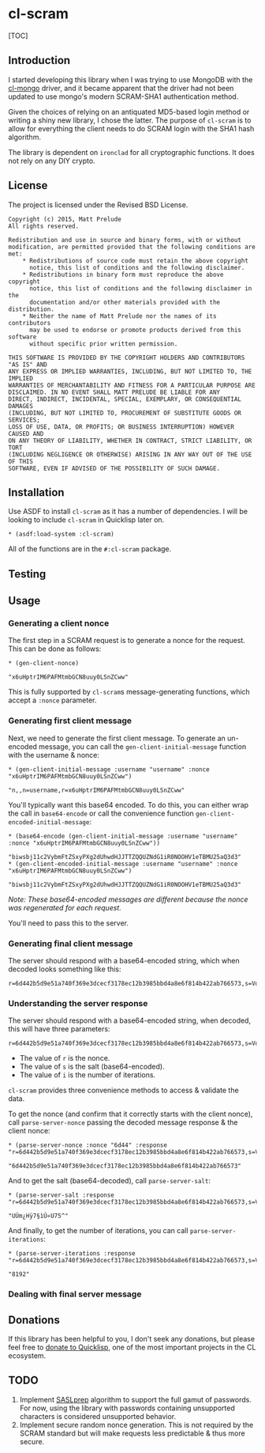 # cl-scram

[TOC]

## Introduction

I started developing this library when I was trying to use MongoDB with the [cl-mongo](https://github.com/fons/cl-mongo) driver, and it became apparent that the driver had not been updated to use mongo's modern SCRAM-SHA1 authentication method.

Given the choices of relying on an antiquated MD5-based login method or writing a shiny new library, I chose the latter. The purpose of `cl-scram` is to allow for everything the client needs to do SCRAM login with the SHA1 hash algorithm.

The library is dependent on `ironclad` for all cryptographic functions. It does not rely on any DIY crypto.

## License

The project is licensed under the Revised BSD License.

```
Copyright (c) 2015, Matt Prelude
All rights reserved.

Redistribution and use in source and binary forms, with or without
modification, are permitted provided that the following conditions are met:
    * Redistributions of source code must retain the above copyright
      notice, this list of conditions and the following disclaimer.
    * Redistributions in binary form must reproduce the above copyright
      notice, this list of conditions and the following disclaimer in the
      documentation and/or other materials provided with the distribution.
    * Neither the name of Matt Prelude nor the names of its contributors
      may be used to endorse or promote products derived from this software
      without specific prior written permission.

THIS SOFTWARE IS PROVIDED BY THE COPYRIGHT HOLDERS AND CONTRIBUTORS "AS IS" AND
ANY EXPRESS OR IMPLIED WARRANTIES, INCLUDING, BUT NOT LIMITED TO, THE IMPLIED
WARRANTIES OF MERCHANTABILITY AND FITNESS FOR A PARTICULAR PURPOSE ARE
DISCLAIMED. IN NO EVENT SHALL MATT PRELUDE BE LIABLE FOR ANY
DIRECT, INDIRECT, INCIDENTAL, SPECIAL, EXEMPLARY, OR CONSEQUENTIAL DAMAGES
(INCLUDING, BUT NOT LIMITED TO, PROCUREMENT OF SUBSTITUTE GOODS OR SERVICES;
LOSS OF USE, DATA, OR PROFITS; OR BUSINESS INTERRUPTION) HOWEVER CAUSED AND
ON ANY THEORY OF LIABILITY, WHETHER IN CONTRACT, STRICT LIABILITY, OR TORT
(INCLUDING NEGLIGENCE OR OTHERWISE) ARISING IN ANY WAY OUT OF THE USE OF THIS
SOFTWARE, EVEN IF ADVISED OF THE POSSIBILITY OF SUCH DAMAGE.
```

## Installation

Use ASDF to install `cl-scram` as it has a number of dependencies. I will be looking to include `cl-scram` in Quicklisp later on.

```
* (asdf:load-system :cl-scram)
```

All of the functions are in the `#:cl-scram` package.

## Testing

## Usage

### Generating a client nonce

The first step in a SCRAM request is to generate a nonce for the request. This can be done as follows:

```
* (gen-client-nonce)

"x6uHptrIM6PAFMtmbGCN8uuy0LSnZCww"
```

This is fully supported by `cl-scram`s message-generating functions, which accept a `:nonce` parameter.

### Generating first client message

Next, we need to generate the first client message. To generate an un-encoded message, you can call the `gen-client-initial-message` function with the username & nonce:

```
* (gen-client-initial-message :username "username" :nonce "x6uHptrIM6PAFMtmbGCN8uuy0LSnZCww")

"n,,n=username,r=x6uHptrIM6PAFMtmbGCN8uuy0LSnZCww"
```

You'll typically want this base64 encoded. To do this, you can either wrap the call in `base64-encode` or call the convenience function `gen-client-encoded-initial-message`:

```
* (base64-encode (gen-client-initial-message :username "username" :nonce "x6uHptrIM6PAFMtmbGCN8uuy0LSnZCww"))

"biwsbj11c2VybmFtZSxyPXg2dUhwdHJJTTZQQUZNdG1iR0NOOHV1eTBMU25aQ3d3"
* (gen-client-encoded-initial-message :username "username" :nonce "x6uHptrIM6PAFMtmbGCN8uuy0LSnZCww")

"biwsbj11c2VybmFtZSxyPXg2dUhwdHJJTTZQQUZNdG1iR0NOOHV1eTBMU25aQ3d3"
```

*Note: These base64-encoded messages are different because the nonce was regenerated for each request.*

You'll need to pass this to the server.

### Generating final client message

The server should respond with a base64-encoded string, which when decoded looks something like this:

```
r=6d442b5d9e51a740f369e3dcecf3178ec12b3985bbd4a8e6f814b422ab766573,s=Vdptv0j/N6fs2qtVADc1Xg==,i=8192
```



### Understanding the server response

The server should respond with a base64-encoded string, when decoded, this will have three parameters:

```
r=6d442b5d9e51a740f369e3dcecf3178ec12b3985bbd4a8e6f814b422ab766573,s=Vdptv0j/N6fs2qtVADc1Xg==,i=8192
```

- The value of `r` is the nonce.
- The value of `s` is the salt (base64-encoded).
- The value of `i` is the number of iterations.

`cl-scram` provides three convenience methods to access & validate the data.

To get the nonce (and confirm that it correctly starts with the client nonce), call `parse-server-nonce` passing the decoded message response & the client nonce:

```
* (parse-server-nonce :nonce "6d44" :response "r=6d442b5d9e51a740f369e3dcecf3178ec12b3985bbd4a8e6f814b422ab766573,s=Vdptv0j/N6fs2qtVADc1Xg==,i=8192")

"6d442b5d9e51a740f369e3dcecf3178ec12b3985bbd4a8e6f814b422ab766573"
```

And to get the salt (base64-decoded), call `parse-server-salt`:

```
* (parse-server-salt :response "r=6d442b5d9e51a740f369e3dcecf3178ec12b3985bbd4a8e6f814b422ab766573,s=Vdptv0j/N6fs2qtVADc1Xg==,i=8192")

"UÚm¿Hÿ7§ìÚ«U75^"
```

And finally, to get the number of iterations, you can call `parse-server-iterations`:

```
* (parse-server-iterations :response "r=6d442b5d9e51a740f369e3dcecf3178ec12b3985bbd4a8e6f814b422ab766573,s=Vdptv0j/N6fs2qtVADc1Xg==,i=8192")

"8192"
```

### Dealing with final server message

## Donations

If this library has been helpful to you, I don't seek any donations, but please feel free to [donate to Quicklisp](https://www.quicklisp.org/donations.html), one of the most important projects in the CL ecosystem.

## TODO

1. Implement [SASLprep](https://www.ietf.org/rfc/rfc4013.txt) algorithm to support the full gamut of passwords. For now, using the library with passwords containing unsupported characters is considered unsupported behavior.
2. Implement secure random nonce generation. This is not required by the SCRAM standard but will make requests less predictable & thus more secure.